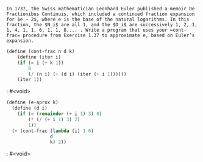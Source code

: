     In 1737, the Swiss mathematician Leonhard Euler published a memoir De Fractionibus Continuis, which included a continued fraction expansion for $e − 2$, where e is the base of the natural logarithms. In this fraction, the $N_i$ are all 1, and the $D_i$ are successively 1, 2, 1, 1, 4, 1, 1, 6, 1, 1, 8,... . Write a program that uses your =cont-frac= procedure from Exercise 1.37 to approximate e, based on Euler’s expansion.

```scheme :session,"1.38"
(define (cont-frac n d k)
    (define (iter i)
    (if (= i (+ k 1))
        0
        (/ (n i) (+ (d i) (iter (+ i 1))))))
    (iter 1))
```

: #&lt;void>

```scheme :session,"1.38"
(define (e-aprox k)
  (define (d i)
    (if (= (remainder (+ i 1) 3) 0)
        (* (/ (+ i 1) 3) 2)
        1))
  (+ (cont-frac (lambda (i) 1.0)
                d
                k) 2))
```

: #&lt;void>

